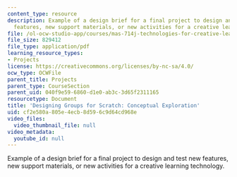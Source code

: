 ```yaml
---
content_type: resource
description: Example of a design brief for a final project to design and test new
  features, new support materials, or new activities for a creative learning technology.
file: /ol-ocw-studio-app/courses/mas-714j-technologies-for-creative-learning-fall-2009/cf2e580a805e4ecb8d596c9d64cd968e_MITMAS_714JF09_pro_xbrief1.pdf
file_size: 829412
file_type: application/pdf
learning_resource_types:
- Projects
license: https://creativecommons.org/licenses/by-nc-sa/4.0/
ocw_type: OCWFile
parent_title: Projects
parent_type: CourseSection
parent_uid: 040f9e59-6860-d1e0-ab3c-3d65f2311165
resourcetype: Document
title: 'Designing Groups for Scratch: Conceptual Exploration'
uid: cf2e580a-805e-4ecb-8d59-6c9d64cd968e
video_files:
  video_thumbnail_file: null
video_metadata:
  youtube_id: null
---
```

Example of a design brief for a final project to design and test new features, new support materials, or new activities for a creative learning technology.